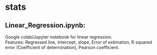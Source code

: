 # stats
## Linear_Regression.ipynb:
Google colab/Jupyter notebook for linear regression.  
Features: Regressed line, Intercept, slope, Error of estimation, R squared error (Coefficient of determination), Pearson coefficient. 

  
                 
